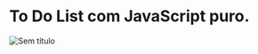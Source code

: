 # To Do List com JavaScript puro.

![Sem título](https://user-images.githubusercontent.com/101996367/185197939-88d093ff-fe53-4b06-9762-71aa2b4b6976.png)
